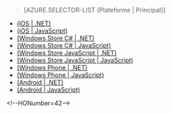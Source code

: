 ﻿> [AZURE.SELECTOR-LIST (Plateforme | Principal)]
- [(iOS | .NET)](/fr-fr/documentation/articles/mobile-services-dotnet-backend-ios-push-notifications-app-users/)
- [(iOS | JavaScript)](/fr-fr/documentation/articles/mobile-services-javascript-backend-ios-push-notifications-app-users/)
- [(Windows Store C# | .NET)](/fr-fr/documentation/articles/mobile-services-dotnet-backend-windows-store-dotnet-push-notifications-app-users/)
- [(Windows Store C# | JavaScript)](/fr-fr/documentation/articles/mobile-services-javascript-backend-windows-store-dotnet-push-notifications-app-users/)
- [(Windows Store JavaScript | .NET)](/fr-fr/documentation/articles/mobile-services-dotnet-backend-windows-store-javascript-push-notifications-app-users/)
- [(Windows Store JavaScript | JavaScript)](/fr-fr/documentation/articles/mobile-services-javascript-backend-windows-store-javascript-push-notifications-app-users/)
- [(Windows Phone | .NET)](/fr-fr/documentation/articles/mobile-services-dotnet-backend-windows-phone-push-notifications-app-users/)
- [(Windows Phone | JavaScript)](/fr-fr/documentation/articles/mobile-services-javascript-backend-windows-phone-push-notifications-app-users/)
- [(Android | .NET)](/fr-fr/documentation/articles/mobile-services-dotnet-backend-android-push-notifications-app-users/)
- [(Android | JavaScript)](/fr-fr/documentation/articles/mobile-services-javascript-backend-android-push-notifications-app-users/)

\<!--HONumber=42-->
